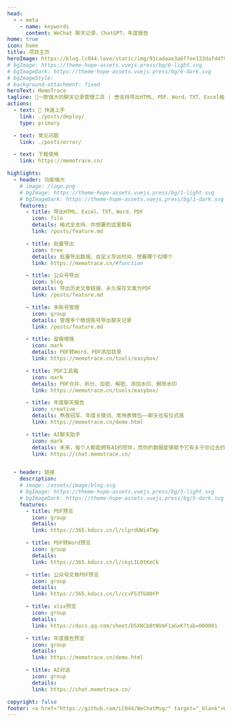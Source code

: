 ```yaml
---
head:
  - - meta
    - name: keywords
      content: WeChat 聊天记录，ChatGPT，年度报告
home: true
icon: home
title: 项目主页
heroImage: https://blog.lc044.love/static/img/91cadaae3a6f7ee133dafd4f9b5d8680.logo.webp
# bgImage: https://theme-hope-assets.vuejs.press/bg/6-light.svg
# bgImageDark: https://theme-hope-assets.vuejs.press/bg/6-dark.svg
# bgImageStyle:
# background-attachment: fixed
heroText: MemoTrace
tagline: 🧩一款强大的聊天记录管理工具 | 😎支持导出HTML、PDF、Word、TXT、Excel格式
actions:
  - text: 🚀 快速上手
    link: ./posts/deploy/
    type: primary

  - text: 常见问题
    link: ./posts/error/

  - text: 下载使用
    link: https://memotrace.cn/

highlights:
  - header: 功能强大
    # image: /logo.png
    # bgImage: https://theme-hope-assets.vuejs.press/bg/1-light.svg
    # bgImageDark: https://theme-hope-assets.vuejs.press/bg/1-dark.svg
    features:
      - title: 导出HTML、Excel、TXT、Word、PDF
        icon: file
        details: 格式全支持、你想要的这里都有
        link: /posts/feature.md

      - title: 批量导出
        icon: tree
        details: 批量导出数据、自定义导出时间、想要哪个勾哪个
        link: https://memotrace.cn/#function

      - title: 公众号导出
        icon: blog
        details: 导出历史文章链接、永久保存文章为PDF
        link: /posts/feature.md

      - title: 多账号管理
        icon: group
        details: 管理多个微信账号导出聊天记录
        link: /posts/feature.md

      - title: 留痕增强
        icon: mark
        details: PDF转Word、PDF添加目录
        link: https://memotrace.cn/tools/easybox/

      - title: PDF工具箱
        icon: mark
        details: PDF合并、拆分、加密、解密、添加水印、删除水印
        link: https://memotrace.cn/tools/easybox/

      - title: 年度聊天报告
        icon: creative
        details: 熬夜冠军、年度关键词、常用表情包——聊天也有仪式感
        link: https://memotrace.cn/demo.html

      - title: AI聊天助手
        icon: mark
        details: 未来，每个人都能拥有AI的陪伴，而你的数据能够赋予它有关于你过去的珍贵记忆。
        link: https://chat.memotrace.cn/


  - header: 链接
    description:
    # image: /assets/image/blog.svg
    # bgImage: https://theme-hope-assets.vuejs.press/bg/5-light.svg
    # bgImageDark: https://theme-hope-assets.vuejs.press/bg/5-dark.svg
    features:
      - title: PDF预览
        icon: group
        details:
        link: https://365.kdocs.cn/l/clprdUWi4TWp

      - title: PDF转Word预览
        icon: group
        details:
        link: https://365.kdocs.cn/l/ckyLIL0tKeCk

      - title: 公众号文章PDF预览
        icon: group
        details:
        link: https://365.kdocs.cn/l/ccvFS3TG80FP

      - title: xlsx预览
        icon: group
        details:
        link: https://docs.qq.com/sheet/DSXNCb0tNVmF1aGxK?tab=000001

      - title: 年度报告预览
        icon: group
        details:
        link: https://memotrace.cn/demo.html

      - title: AI对话
        icon: group
        details:
        link: https://chat.memotrace.cn/

copyright: false
footer: <a href="https://github.com/LC044/WeChatMsg/" target="_blank">WechatMsg</a> 版权所有 © 2024 忆墨痕  <br/> <br/> <a href="http://beian.miit.gov.cn/" target="_blank" rel="nofollow noopener">陕ICP备2023017789号</a>&nbsp;&nbsp;<a href="http://www.beian.gov.cn/portal/registerSystemInfo" rel="nofollow noopener" class="beian-police" target="_blank">陕公网安备61019002002696号</a>
---
```

